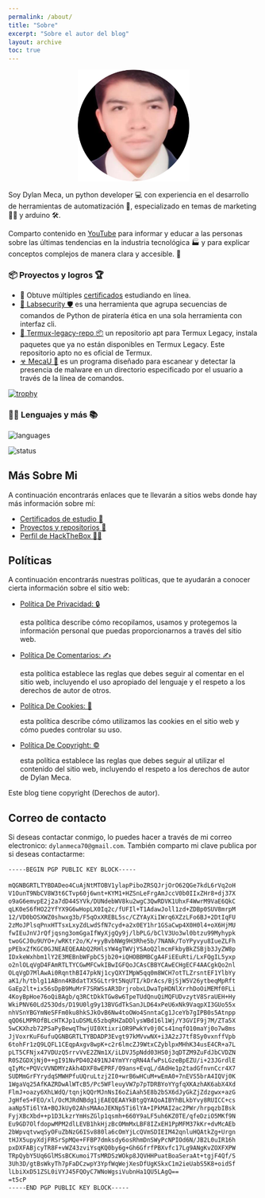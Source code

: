 ```yaml
---
permalink: /about/
title: "Sobre"
excerpt: "Sobre el autor del blog"
layout: archive
toc: true
---
```


<div style="text-align: center;">
     <img src="/assets/img/avatar-dylan.png" width="225px" height="225px">
</div>

Soy Dylan Meca, un python developer 💻 con experiencia en el desarrollo de herramientas de automatización 🤖, especializado en temas de marketing 🧑‍💼 y arduino 🛠️. 

Comparto contenido en [YouTube](https://www.youtube.com/c/DylanMeca) para informar y educar a las personas sobre las últimas tendencias en la industria tecnológica 🏭 y para explicar conceptos complejos de manera clara y accesible. 📜

### 📦 Proyectos y logros 🏆

- 📜 Obtuve múltiples [certificados](https://dylanmeca.github.io/mis-certificados.html) estudiando en línea.
- [🔬 Labsecurity 🛡️](https://github.com/dylanmeca/labsecurity) es una herramienta que agrupa secuencias de comandos de Python de piratería ética en una sola herramienta con interfaz cli.
- [📱 Termux-legacy-repo 📦](https://github.com/dylanmeca/termux-legacy-repo) un repositorio apt para Termux Legacy, instala paquetes que ya no están disponibles en Termux Legacy. Este repositorio apto no es oficial de Termux.
- [☣ MecaU 🦠](https://github.com/dylanmeca/MecaU) es un programa diseñado para escanear y detectar la presencia de malware en un directorio especificado por el usuario a través de la línea de comandos.

[![trophy](https://github-profile-trophy.vercel.app/?username=dylanmeca&theme=tokyonight)](https://github.com/ryo-ma/github-profile-trophy)

### 👨‍💻 Lenguajes y más 📚

![languages](https://github-readme-stats.vercel.app/api/top-langs/?username=dylanmeca&layout=compact&theme=tokyonight)

![status](https://github-readme-stats.vercel.app/api?username=dylanmeca&show_icons=true&theme=tokyonight)

## Más Sobre Mi

A continuación encontrarás enlaces que te llevarán a sitios webs donde hay más información sobre mí:

* [Certificados de estudio 📜](https://dylanmeca.github.io/mis-certificados.html)
* [Proyectos y repositorios 👷](https://github.com/dylanmeca)
* [Perfil de HackTheBox 👨‍💻](https://app.hackthebox.com/profile/1197337)

## Políticas

A continuación encontrarás nuestras políticas, que te ayudarán a conocer cierta información sobre el sitio web:

<ul>
    <li><a target="_blank" href="{{ 'politica-de-privacidad' | relative_url }}">Política De Privacidad: 🔒 </a></li><p>esta política describe cómo recopilamos, usamos y protegemos la información personal que puedas proporcionarnos a través del sitio web.</p>
    <li><a target="_blank" href="{{ 'politica-de-comentarios' | relative_url }}">Política De Comentarios: ✍️ </a></li><p>esta política establece las reglas que debes seguir al comentar en el sitio web, incluyendo el uso apropiado del lenguaje y el respeto a los derechos de autor de otros.</p>
    <li><a target="_blank" href="{{ 'politica-de-cookies' | relative_url }}">Política De Cookies: 🍪 </a></li><p>esta política describe cómo utilizamos las cookies en el sitio web y cómo puedes controlar su uso.</p>
    <li><a target="_blank" href="{{ 'politica-de-copyright' | relative_url }}">Política De Copyright: ©️ </a></li><p>esta política establece las reglas que debes seguir al utilizar el contenido del sitio web, incluyendo el respeto a los derechos de autor de Dylan Meca.</p>
</ul>

Este blog tiene copyright (Derechos de autor).

## Correo de contacto 

Si deseas contactar conmigo, lo puedes hacer a través de mi correo electronico: ```dylanmeca70@gmail.com```. También comparto mi clave publica por si deseas contactarme: 

```
-----BEGIN PGP PUBLIC KEY BLOCK-----

mQGNBGRTLTYBDADeo4CuAjNtMTOBV1ylapPiboZRSQJrjOrO62QGe7kdL6rVq2oH
V1OunT9NbCV8W3t6CTvp60j6wnt+KYM1+HZSnLeFrgAmJccV0b0IIxZHr8+dj37X
o9aG6emvpE2j2a7dD44SYVk/DUNdebWV8ku2wgC3QwRDVK1UhxF4WwrM9VaE6QkC
qLK0eS6fHO22YfYX9G6wHopLX0Iq2c/fUFIl+T1AdawJoll1zd+ZDBp0SUV8mrpM
12/VD0bOSXWZ0shwxg3b/F5qOxXREBL5sc/CZYAyXiIWrq6XZzLFo6BJ+2DtIqFU
2zMoJPlsqPnxHTTsxLxyZdLwdSfN7cyd+a2x0EY1hr1GSaCwp4X0H0l4+oX6HjMU
fwIEuJnVJrQfjqsng3omGgaIfWyXjgQy9j/lbPLG/bClV3Uo3wl0btzu99Myhypk
twoGCJ0u9UYO+/wRKtr2o/K/+yyBvbNWg9H3Rhe5b/7NANk/ToYPyvyu8IueZLFh
pPEbxZfKGC0GJNEAEQEAAbQ2RHlsYW4gTWVjYSAoQ2lmcmFkbyBkZSBjb3JyZW8p
IDxkeWxhbm1lY2E3MEBnbWFpbC5jb20+iQHOBBMBCgA4FiEEuRti/LxFQgIL5yxp
o2nlOLqVgD4FAmRTLTYCGwMFCwkIBwIGFQoJCAsCBBYCAwECHgECF4AACgkQo2nl
OLqVgD7MlAwAi0RqnthBI47pkNj1cyQXYIMpW5qq0m8WCH7otTLZrsntEF1YlbYy
aK1/h/tblg11ABnn4KBdatTX5GLtr9t5NqUTI/kDrAcs/BjSjW5V26ytbeqMpRft
GaEp2lt+ix56sDpB9MuMrF7SRWSsAR3DrjrobxLDwaTpHDNlXrrhDoOiMEMf0FLi
4KoyBpHoe76oQiBAgb/q3RCtDkkTGw8w6TpeTUdQnuQiMQFUDvzytV8SraUEH+Hy
WkiPNV60Ld253Ods/D19U0lg9y13BVGdTkSanJLD64xPeU6xNk9VaqpXI3GUo55x
nhVSnYBGYmNeSFFm0ku8hkSJkOvB6Nw4toOWo4SnntaCg1JceYb7gIPB0s5Atnpp
qQO6LMPROfBLcHTKJp1uDSML65zbqRHZaDDlysWBd16l1Wj/Y3GVIF9j7M/ZTa5X
5wCKXhzb72PSaPyBewqThwjUI0XtixriOR9PwkYv0j0Cs41nqfO10maYj0o7w8ms
JjVoxrKuF6ufuQGNBGRTLTYBDADP3Evgt97kMVvwNX+i3A2zJ7tf8Sy0vxnffVpb
6tohFr1zQ9LQFL1CEqpAxgv8wpK+c2r6lmcZJ9WtxCZyblpxMHhK34usE4CR+a7L
pLT5CFNjx47VDUzQ5rrvVvE2ZNm1X/iLDVJ5pNdd03HS0j3qDTZM9ZuFdJbCVDZN
R0SZGDXjNj0++gI91NvPD402491NJ4YmYYrqRN4AfwPsLGzeBpEZU/i+23JGrdlE
qIyMc+PQVcVVNDMYzAkh4DXF8wEPRF/09ans+EvqL/dAdHe1p2tadGfnvnCcr4X7
SUDMmGrFYrydqSMWHPfuUQruLtzj2I0+wrB6wHCuM+wEmA0+7nEVS5brA4IQVj0K
1WgaVq25AfKAZRDwAlWTcB5/Pc5WFleuyVW7p7pTDRBYoYYgfqXKAzhAK6abX4Xd
FlmJ+oazy6XhLWdQ/tqnjkQQrMJnNsI6oZiAah5E8b2bSX6dJyGkZjZdzgwx+azG
JgHfeS+FEO/xl/OcMJRdNBdg1jEAEQEAAYkBtgQYAQoAIBYhBLkbYvy8RUICC+cs
aaNp5Ti6lYA+BQJkUy02AhsMAAoJEKNp5Ti6lYA+IPkMAI2ac2PWr/hrpqzbIBsk
FyjXBcXbd++p1D3LkzrYmHsZGlp1qsmh+660Y9aLF5uh6KZ0TE/qfeDziO5MKf9N
Eu9GD7OlfdopwMPM2dlLEVB1hkHjzBcOMmMxLBF8IZxEH1PpMFM37kKr+dvMcAEb
2bWpvqtvwqSyOFuZbNzG6ISv880la6cOmYjLcQVmSDIEIM42qnluHQAtkZg+Urgn
tHJX5upyXdjFRSrSpMQe+FFBP7dmksdy6osRhmDnSWyPcNPIOd6N/JB2L0uIR16h
pxDXFABjcyTR8F+vWZ43zviYsqKQ0by6g+Gh6GfrfPBXvfc17Lg9ANgKvZOXFXPW
TRpQybY5Uq6GlMSsBCKumoi7TsMRDSzWOkp8JQVHHPuatBoaSeraAt+tgjF4Qf/S
3Uh3D/gtBsWkyTh7pFaDCzwpY3YpfWqWejXesDfUgKSkxC1m2ieUabS5K8+oidSf
lLbiXxD51ZSL0iVYJ45FQOyC7WNoWgsiVubnHa1QU5LAgQ==
=t5cP
-----END PGP PUBLIC KEY BLOCK-----
```
